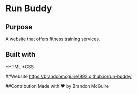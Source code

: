 # Run Buddy

## Purpose
A website that offers fitness training services.

## Built with
*HTML
*CSS

##Website
https://brandonmcguire1992.github.io/run-buddy/

##Contribution
Made with ❤️ by Brandon McGuire
